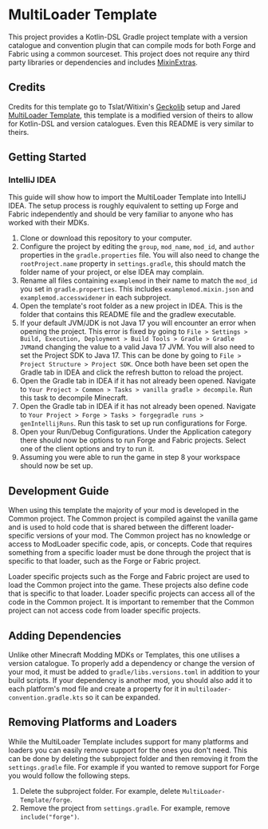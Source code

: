 # MultiLoader Template

This project provides a Kotlin-DSL Gradle project template with a version catalogue and convention plugin that can compile mods for both Forge and Fabric using a common sourceset. This project does not require any third party libraries or dependencies and includes [MixinExtras](https://github.com/LlamaLad7/MixinExtras).

## Credits

Credits for this template go to Tslat/Witixin's [Geckolib](https://github.com/bernie-g/geckolib) setup and Jared [MultiLoader Template](https://github.com/jaredlll08/MultiLoader-Template/tree/1.20.4), this template is a modified version of theirs to allow for Kotlin-DSL and version catalogues. Even this README is very similar to theirs.

## Getting Started

### IntelliJ IDEA
This guide will show how to import the MultiLoader Template into IntelliJ IDEA. The setup process is roughly equivalent to setting up Forge and Fabric independently and should be very familiar to anyone who has worked with their MDKs.

1. Clone or download this repository to your computer.
2. Configure the project by editing the `group`, `mod_name`, `mod_id`, and `author` properties in the `gradle.properties` file. You will also need to change the `rootProject.name` property in `settings.gradle`, this should match the folder name of your project, or else IDEA may complain.
3. Rename all files containing `examplemod` in their name to match the `mod_id` you set in `gradle.properties`. This includes `examplemod.mixin.json` and `examplemod.accesswidener` in each subproject.
4. Open the template's root folder as a new project in IDEA. This is the folder that contains this README file and the gradlew executable.
5. If your default JVM/JDK is not Java 17 you will encounter an error when opening the project. This error is fixed by going to `File > Settings > Build, Execution, Deployment > Build Tools > Gradle > Gradle JVM`and changing the value to a valid Java 17 JVM. You will also need to set the Project SDK to Java 17. This can be done by going to `File > Project Structure > Project SDK`. Once both have been set open the Gradle tab in IDEA and click the refresh button to reload the project.
6. Open the Gradle tab in IDEA if it has not already been opened. Navigate to `Your Project > Common > Tasks > vanilla gradle > decompile`. Run this task to decompile Minecraft.
7. Open the Gradle tab in IDEA if it has not already been opened. Navigate to `Your Project > Forge > Tasks > forgegradle runs > genIntellijRuns`. Run this task to set up run configurations for Forge.
8. Open your Run/Debug Configurations. Under the Application category there should now be options to run Forge and Fabric projects. Select one of the client options and try to run it.
9. Assuming you were able to run the game in step 8 your workspace should now be set up.

## Development Guide
When using this template the majority of your mod is developed in the Common project. The Common project is compiled against the vanilla game and is used to hold code that is shared between the different loader-specific versions of your mod. The Common project has no knowledge or access to ModLoader specific code, apis, or concepts. Code that requires something from a specific loader must be done through the project that is specific to that loader, such as the Forge or Fabric project.

Loader specific projects such as the Forge and Fabric project are used to load the Common project into the game. These projects also define code that is specific to that loader. Loader specific projects can access all of the code in the Common project. It is important to remember that the Common project can not access code from loader specific projects.

## Adding Dependencies

Unlike other Minecraft Modding MDKs or Templates, this one utilises a version catalogue. To properly add a dependency or change the version of your mod, it must be added to `gradle/libs.versions.toml` in addition to your build scripts. If your dependency is another mod, you should also add it to each platform's mod file and create a property for it in `multiloader-convention.gradle.kts` so it can be expanded.

## Removing Platforms and Loaders
While the MultiLoader Template includes support for many platforms and loaders you can easily remove support for the ones you don't need. This can be done by deleting the subproject folder and then removing it from the `settings.gradle` file. For example if you wanted to remove support for Forge you would follow the following steps. 

1. Delete the subproject folder. For example, delete `MultiLoader-Template/forge`.
2. Remove the project from `settings.gradle`. For example, remove `include("forge")`. 

